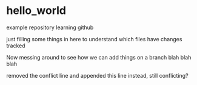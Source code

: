 # hello_world
example repository learning github

just filling some things in here to understand which files have changes tracked

Now messing around to see how we can add things on a branch
blah blah blah

removed the conflict line and appended this line instead, still conflicting?

